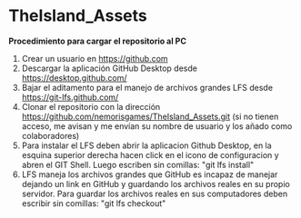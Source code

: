 # TheIsland_Assets

<b>Procedimiento para cargar el repositorio al PC</b><br>
1. Crear un usuario en https://github.com<br>
2. Descargar la aplicación GitHub Desktop desde https://desktop.github.com/<br>
3. Bajar el aditamento para el manejo de archivos grandes LFS desde https://git-lfs.github.com/<br>
4. Clonar el repositorio con la dirección https://github.com/nemorisgames/TheIsland_Assets.git (si no tienen acceso, me avisan y me envían su nombre de usuario y los añado como colaboradores)<br> 
5. Para instalar el LFS deben abrir la aplicacion Github Desktop, en la esquina superior derecha hacen click en el icono de configuracion y abren el GIT Shell. Luego escriben sin comillas: "git lfs install"<br>
6. LFS maneja los archivos grandes que GitHub es incapaz de manejar dejando un link en GitHub y guardando los archivos reales en su propio servidor. Para guardar los archivos reales en sus computadores deben escribir sin comillas: "git lfs checkout"<br>

